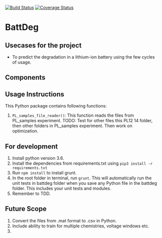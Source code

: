 [![Build Status](https://travis-ci.com/chintanp/BattDeg.svg?branch=master)](https://travis-ci.com/chintanp/BattDeg) [![Coverage Status](https://coveralls.io/repos/github/chintanp/BattDeg/badge.svg?branch=master)](https://coveralls.io/github/chintanp/BattDeg?branch=master)

# BattDeg

## Usecases for the project

* To predict the degradation in a lithium-ion battery using the few cycles of usage. 

## Components

## Usage Instructions 

This Python package contains following functions: 

1. `PL_samples_file_reader()`: This function reads the files from PL_samples experiment. TODO: Test for other files this PL12 14 folder, then other folders in PL_samples experiment. Then work on optimization. 


## For development

1. Install python version 3.6. 
2. Install the dependencies from requirements.txt using `pip3 install -r requirements.txt`
3. Run `npm install` to install grunt. 
4. In the root folder in terminal, run `grunt`. This will automatically run the unit tests in battdeg folder when you save any Python file in the battdeg folder. This includes your unit tests and modules. 
5. Remember to TDD. 

## Future Scope 

1. Convert the files from .mat format to .csv in Python. 
2. Include ability to train for multiple chemistries, voltage windows etc. 
3. 

